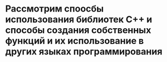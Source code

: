 # Рассмотрим споосбы использования библиотек C++ и способы создания собственных функций и их использование в других языках программирования
